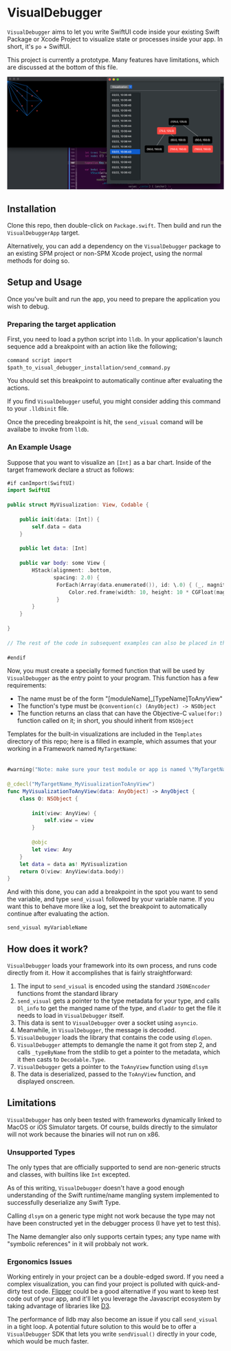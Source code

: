 # VisualDebugger

`VisualDebugger` aims to let you write SwiftUI code inside your existing Swift Package or Xcode Project to visualize state or processes inside your app. In short, it's `po` + SwiftUI. 

This project is currently a prototype. Many features have limitations, which are discussed at the bottom of this file. 

![Red Black Tree & Fortune's Algorithm Example](/Images/rbtree-example.png)

## Installation

Clone this repo, then double-click on `Package.swift`.  Then  build and run the `VisualDebuggerApp` target. 

Alternatively, you can add a dependency on the `VisualDebugger` package to an existing SPM project or non-SPM Xcode 
project, using the normal methods for doing so. 

## Setup and Usage

Once you've built and run the app, you need to prepare the application you wish to debug.

### Preparing the target application

First, you need to load a python script into `lldb`.  In your application's launch sequence add a breakpoint with an action like the following;

`command script import $path_to_visual_debugger_installation/send_command.py`

You should set this breakpoint to automatically continue after evaluating the actions.

If you find `VisualDebugger` useful, you might consider adding this command to your `.lldbinit` file. 

Once the preceding breakpoint is hit, the `send_visual` comand will be availabe to invoke from `lldb`. 

### An Example Usage

Suppose that you want to visualize an `[Int]` as a bar chart. Inside of the target framework declare a struct as follows: 

```swift
#if canImport(SwiftUI)
import SwiftUI

public struct MyVisualization: View, Codable {
    
    public init(data: [Int]) {
        self.data = data
    }
    
    public let data: [Int]
    
    public var body: some View {
        HStack(alignment: .bottom,
               spacing: 2.0) {
                ForEach(Array(data.enumerated()), id: \.0) { (_, magnitude) in
                    Color.red.frame(width: 10, height: 10 * CGFloat(magnitude))
                }
        }
    }
    
}

// The rest of the code in subsequent examples can also be placed in the #if directive.

#endif
```


Now, you must create a specially formed function that will be used by `VisualDebugger` as the entry point to your program. 
This function has a few requirements: 
-  The name must be of the form "[moduleName]_[TypeName]ToAnyView"
- The function's type must be `@convention(c) (AnyObject) -> NSObject`
- The function returns an class that can have the Objective-C  `value(for:)`   function called on it; in short, you should inherit from `NSObject`

Templates for the built-in visualizations are included in the `Templates` directory of this repo; here is a filled in example, 
which assumes that your working in a Framework named `MyTargetName`: 

```swift

#warning("Note: make sure your test module or app is named \"MyTargetName\" or change the prefix to match your target's name or this will not work. (Feel free to delete this)")

@_cdecl("MyTargetName_MyVisualizationToAnyView") 
func MyVisualizationToAnyView(data: AnyObject) -> AnyObject {
    class O: NSObject {
        
        init(view: AnyView) {
            self.view = view
        }
        
        @objc
        let view: Any 
    }
    let data = data as! MyVisualization
    return O(view: AnyView(data.body))
}

```

And with this done, you can add a breakpoint in the spot you want to send the variable, and type `send_visual` followed by your variable name. If you want this to behave more like a log, set the breakpoint to automatically continue after evaluating the action. 

`send_visual myVariableName`

## How does it work?

`VisualDebugger` loads your framework into its own process, and runs code directly from it. How it accomplishes that is fairly straightforward: 

1. The input to `send_visual` is encoded using the standard `JSONEncoder` functions fromt the standard library
2. `send_visual` gets a pointer to the type metadata for your type, and calls `Dl_info` to get the manged name of the type, and `dladdr` to get the file it needs to load in `VisualDebugger` itself.
3. This data is sent to `VisualDebugger` over a socket using `asyncio`.
4. Meanwhile, in `VisualDebugger`, the message is decoded.
5. `VisualDebugger` loads the library that contains the code using `dlopen`.
6. `VisualDebugger` attempts to demangle the name it got from step 2, and calls `_typeByName` from the stdlib to get a pointer to the metadata, which it then casts to `Decodable.Type`.
7. `VisualDebugger` gets a pointer to the `ToAnyView` function using `dlsym`
8. The data is deserialized, passed to the `ToAnyView`  function, and displayed onscreen.

## Limitations

`VisualDebugger` has only been tested with frameworks dynamically  linked to MacOS or iOS Simulator targets. Of course, builds directly to the simulator will not work because the binaries will not run on x86. 

### Unsupported Types

The only types that are officially supported to send are non-generic structs and classes, with builtins like `Int` excepted. 

As of this writing, `VisualDebugger` doesn't have a good enough understanding of the Swift runtime/name mangling system implemented to successfully deserialize any Swift Type. 

Calling `dlsym` on a generic type might not work because the type may not have been constructed yet in the debugger process (I have yet to test this).  

The Name demangler also only supports certain types; any type name with "symbolic references" in it will probbaly not work. 

### Ergonomics Issues

Working entirely in your project can be a double-edged sword. If you need a complex visualization, you can find your project is polluted with quick-and-dirty test code.  [Flipper](https://github.com/facebook/flipper) could be a good alternative if you want to keep test code out of your app, and it'll let you leverage the Javascript ecosystem by taking advantage of libraries like [D3](https://d3js.org).

The performance of lldb may also become an issue if you call `send_visual` in a tight loop. A potential future solution to this would be to offer a `VisualDebugger` SDK that lets you write `sendVisual()` directly in your code, which would be much faster. 
